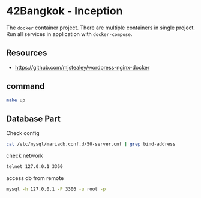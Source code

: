 # 42Bangkok - Inception

The `docker` container project. There are multiple containers in single project. Run all services in application with `docker-compose`.

## Resources
 - https://github.com/mjstealey/wordpress-nginx-docker

## command

```sh
make up
```


## Database Part

Check config
```sh
cat /etc/mysql/mariadb.conf.d/50-server.cnf | grep bind-address
```

check network
```sh
telnet 127.0.0.1 3360
```

access db from remote
```sh
mysql -h 127.0.0.1 -P 3306 -u root -p
```
